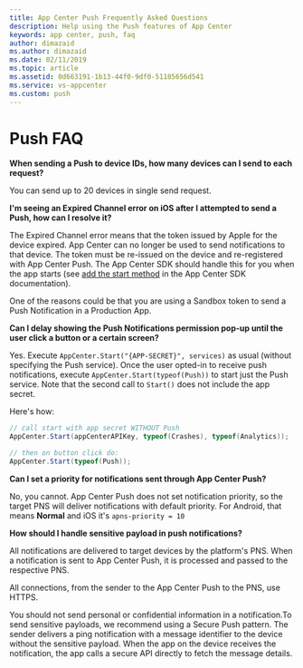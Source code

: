 ```yaml
---
title: App Center Push Frequently Asked Questions
description: Help using the Push features of App Center
keywords: app center, push, faq
author: dimazaid
ms.author: dimazaid
ms.date: 02/11/2019
ms.topic: article
ms.assetid: 0d663191-1b13-44f0-9df0-51185656d541
ms.service: vs-appcenter
ms.custom: push
---
```


# Push FAQ

**When sending a Push to device IDs, how many devices can I send to each request?**

You can send up to 20 devices in single send request.

**I'm seeing an Expired Channel error on iOS after I attempted to send a Push, how can I resolve it?**

The Expired Channel error means that the token issued by Apple for the device expired. App Center can no longer be used to send notifications to that device. The token must be re-issued on the device and re-registered with App Center Push. The App Center SDK should handle this for you when the app starts (see [add the start method](https://docs.microsoft.com/en-us/appcenter/sdk/push/ios#22-add-the-startwithservices-method) in the App Center SDK documentation).

One of the reasons could be that you are using a Sandbox token to send a Push Notification in a Production App.

**Can I delay showing the Push Notifications permission pop-up until the user click a button or a certain screen?**

Yes. Execute `AppCenter.Start("{APP-SECRET}", services)` as usual (without specifying the Push service). Once the user opted-in to receive push notifications, execute `AppCenter.Start(typeof(Push))` to start just the Push service.
Note that the second call to `Start()` does not include the app secret.

Here's how:

```csharp
// call start with app secret WITHOUT Push
AppCenter.Start(appCenterAPIKey, typeof(Crashes), typeof(Analytics));

// then on button click do:
AppCenter.Start(typeof(Push));
```

**Can I set a priority for notifications sent through App Center Push?**

No, you cannot. App Center Push does not set notification priority, so the target PNS will deliver notifications with default priority. For Android, that means **Normal** and iOS it's `apns-priority = 10`

**How should I handle sensitive payload in push notifications?**

All notifications are delivered to target devices by the platform's PNS. When a notification is sent to App Center Push, it is processed and passed to the respective PNS.

All connections, from the sender to the App Center Push to the PNS, use HTTPS.

You should not send personal or confidential information in a notification.To send sensitive payloads, we recommend using a Secure Push pattern. The sender delivers a ping notification with a message identifier to the device without the sensitive payload. When the app on the device receives the notification, the app calls a secure API directly to fetch the message details.